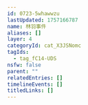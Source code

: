 ```yaml
---
id: 0723-5whawwzu
lastUpdated: 1757166787
name: 林羽事件
aliases: []
layer: 4
categoryId: cat_X3JSNomc
tagIds:
  - tag_fC14-UDS
nsfw: false
parent: ""
relatedEntries: []
timelineEvents: []
titledLinks: []
---
```



